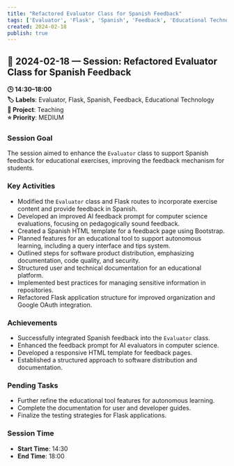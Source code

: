 ```yaml
---
title: "Refactored Evaluator Class for Spanish Feedback"
tags: ['Evaluator', 'Flask', 'Spanish', 'Feedback', 'Educational Technology']
created: 2024-02-18
publish: true
---
```


## 📅 2024-02-18 — Session: Refactored Evaluator Class for Spanish Feedback

**🕒 14:30–18:00**  
**🏷️ Labels**: Evaluator, Flask, Spanish, Feedback, Educational Technology  
**📂 Project**: Teaching  
**⭐ Priority**: MEDIUM  


### Session Goal
The session aimed to enhance the `Evaluator` class to support Spanish feedback for educational exercises, improving the feedback mechanism for students.

### Key Activities
- Modified the `Evaluator` class and Flask routes to incorporate exercise content and provide feedback in Spanish.
- Developed an improved AI feedback prompt for computer science evaluations, focusing on pedagogically sound feedback.
- Created a Spanish HTML template for a feedback page using Bootstrap.
- Planned features for an educational tool to support autonomous learning, including a query interface and tips system.
- Outlined steps for software product distribution, emphasizing documentation, code quality, and security.
- Structured user and technical documentation for an educational platform.
- Implemented best practices for managing sensitive information in repositories.
- Refactored Flask application structure for improved organization and Google OAuth integration.

### Achievements
- Successfully integrated Spanish feedback into the `Evaluator` class.
- Enhanced the feedback prompt for AI evaluators in computer science.
- Developed a responsive HTML template for feedback pages.
- Established a structured approach to software distribution and documentation.

### Pending Tasks
- Further refine the educational tool features for autonomous learning.
- Complete the documentation for user and developer guides.
- Finalize the testing strategies for Flask applications.

### Session Time
- **Start Time**: 14:30
- **End Time**: 18:00
